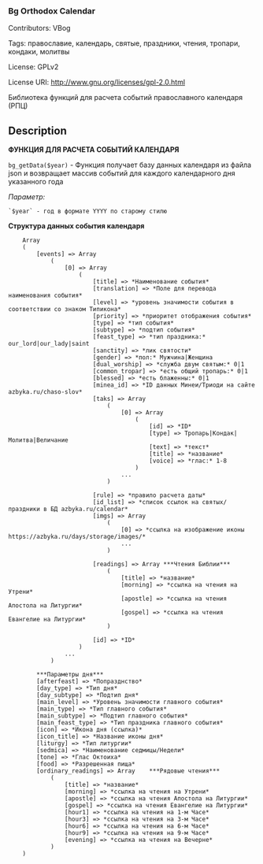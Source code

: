 ### Bg Orthodox Calendar  ###

Contributors: VBog

Tags: православие, календарь, святые, праздники, чтения, тропари, кондаки, молитвы

License: GPLv2

License URI: http://www.gnu.org/licenses/gpl-2.0.html

Библиотека функций для расчета событий православного календаря (РПЦ)


## Description ##

**ФУНКЦИЯ ДЛЯ РАСЧЕТА СОБЫТИЙ КАЛЕНДАРЯ**

`bg_getData($year)`	- Функция получает базу данных календаря из файла json и возвращает массив событий для каждого календарного дня указанного года
	
*Параметр:*
	
	`$year` - год в формате YYYY по старому стилю
	
**Структура данных события календаря**

		Array
		(
			[events] => Array
				(
					[0] => Array
						(
							[title] => *Наименование события*
							[translation] => *Поле для перевода наименования события*
							[level] => *уровень значимости события в соответствии со знаком Типикона*
							[priority] => *приоритет отображения события*
							[type] => *тип события*
							[subtype] => *подтип события*
							[feast_type] => *тип праздника:* our_lord|our_lady|saint
							[sanctity] => *лик святости*
							[gender] => *пол:* Мужчина|Женщина
							[dual_worship] => *служба двум святым:* 0|1
							[common_tropar] => *есть общий тропарь:* 0|1
							[blessed] => *есть блаженны:* 0|1
							[minea_id] => *ID данных Минеи/Триоди на сайте azbyka.ru/chaso-slov*
							[taks] => Array
								(
									[0] => Array
										(
											[id] => *ID*
											[type] => Тропарь|Кондак|Молитва|Величание
											[text] => *текст* 
											[title] => *название*
											[voice] => *глас:* 1-8
										)
									... 
								)

							[rule] => *правило расчета даты*
							[id_list] => *список ссылок на святых/праздники в БД azbyka.ru/calendar*
							[imgs] => Array
								(
									[0] => *ссылка на изображение иконы https://azbyka.ru/days/storage/images/*
									... 
								)
							
							[readings] => Array	***Чтения Библии***
								(
									[title] => *название*
									[morning] => *ссылка на чтения на Утрени*
									[apostle] => *ссылка на чтения Апостола на Литургии*
									[gospel] => *ссылка на чтения Евангелие на Литургии*
								)

							[id] => *ID*
						)
					...
				)
				
			***Параметры дня***
			[afterfeast] => *Попразднство*
			[day_type] => *Тип дня*
			[day_subtype] => *Подтип дня*
			[main_level] => *Уровень значимости главного события*
			[main_type] => *Тип главного события*
			[main_subtype] => *Подтип главного события*
			[main_feast_type] => *Тип праздника главного события*
			[icon] => *Икона дня (ссылка)*
			[icon_title] => *Название иконы дня*
			[liturgy] => *Тип литургии*
			[sedmica] => *Наименование седмицы/Недели*
			[tone] => *Глас Октоиха*
			[food] => *Разрешенная пища*	
			[ordinary_readings] => Array	***Рядовые чтения***
				(
					[title] => *название*
					[morning] => *ссылка на чтения на Утрени*
					[apostle] => *ссылка на чтения Апостола на Литургии*
					[gospel] => *ссылка на чтения Евангелие на Литургии*
					[hour1] => *ссылка на чтения на 1-м Часе*
					[hour3] => *ссылка на чтения на 3-м Часе*
					[hour6] => *ссылка на чтения на 6-м Часе*
					[hour9] => *ссылка на чтения на 9-м Часе*
					[evening] => *ссылка на чтения на Вечерне*
				)
		)


